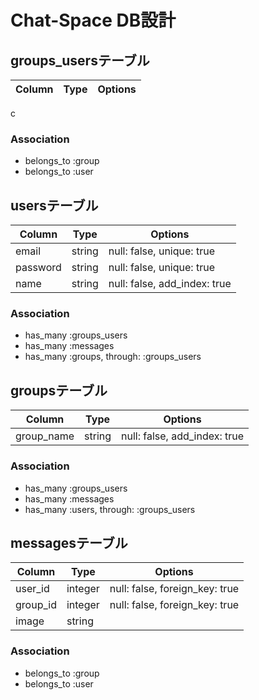 # Chat-Space DB設計
## groups_usersテーブル
|Column|Type|Options|
|------|----|-------|
c
### Association
- belongs_to :group
- belongs_to :user

## usersテーブル
|Column|Type|Options|
|------|----|-------|
|email|string|null: false, unique: true|
|password|string|null: false, unique: true|
|name|string|null: false, add_index: true|
### Association
- has_many :groups_users
- has_many :messages
- has_many :groups, through:  :groups_users

## groupsテーブル
|Column|Type|Options|
|------|----|-------|
|group_name|string|null: false, add_index: true|
### Association
- has_many :groups_users
- has_many :messages
- has_many :users, through:  :groups_users

## messagesテーブル
|Column|Type|Options|
|------|----|-------|
|user_id|integer|null: false, foreign_key: true|
|group_id|integer|null: false, foreign_key: true|
|image|string|
### Association
- belongs_to :group
- belongs_to :user